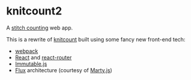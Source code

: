 # knitcount2
A [stitch counting](http://en.wikipedia.org/wiki/Row_counter_%28hand_knitting%29) web app.

This is a rewrite of [knitcount](https://github.com/alliejones/knitcount/) built using some fancy new front-end tech:
* [webpack](http://webpack.github.io/)
* [React](https://github.com/facebook/react) and [react-router](https://github.com/rackt/react-router)
* [Immutable.js](https://github.com/facebook/immutable-js/)
* [Flux](https://github.com/facebook/flux) architecture (courtesy of [Marty.js](https://github.com/jhollingworth/marty))
